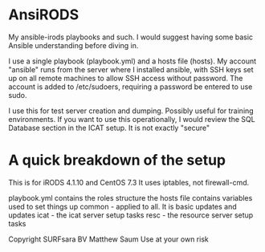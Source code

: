 # AnsiRODS
My ansible-irods playbooks and such. I would suggest having some basic Ansible understanding before diving in.

I use a single playbook (playbook.yml) and a hosts file (hosts). My account "ansible" runs from the server where I installed ansible, with SSH keys set up on all remote machines to allow SSH access without password. The account is added to /etc/sudoers, requiring a password be entered to use sudo.

I use this for test server creation and dumping. Possibly useful for training environments.
If you want to use this operationally, I would review the SQL Database section in the ICAT setup. It is not exactly "secure"

# A quick breakdown of the setup
This is for iRODS 4.1.10 and CentOS 7.3
It uses iptables, not firewall-cmd.

playbook.yml contains the roles structure
the hosts file contains variables used to set things up
common - applied to all. It is basic updates and updates
icat - the icat server setup tasks
resc - the resource server setup tasks





Copyright SURFsara BV
Matthew Saum
Use at your own risk
